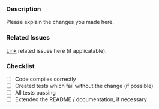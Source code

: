 ### Description
Please explain the changes you made here.

### Related Issues
[Link](https://docs.github.com/en/issues/tracking-your-work-with-issues/linking-a-pull-request-to-an-issue) related issues here (if applicatable). 

### Checklist
- [ ] Code compiles correctly
- [ ] Created tests which fail without the change (if possible)
- [ ] All tests passing
- [ ] Extended the README / documentation, if necessary
